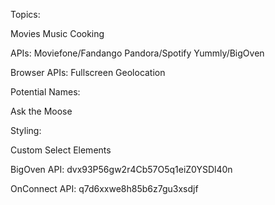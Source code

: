 Topics:

Movies
Music
Cooking

APIs:
Moviefone/Fandango
Pandora/Spotify
Yummly/BigOven


Browser APIs:
Fullscreen
Geolocation



Potential Names:

Ask the Moose


Styling:

Custom Select Elements



BigOven API: dvx93P56gw2r4Cb57O5q1eiZ0YSDl40n

OnConnect API: q7d6xxwe8h85b6z7gu3xsdjf



